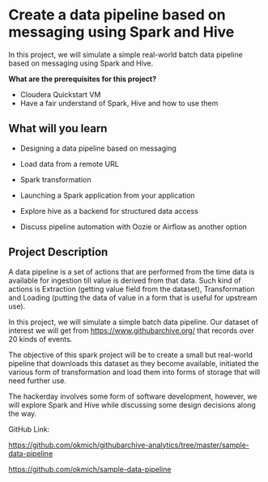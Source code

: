 # Create a data pipeline based on messaging using Spark and Hive

In this project, we will simulate a simple real-world batch data pipeline based on messaging using Spark and Hive.

**What are the prerequisites for this project?**

- Cloudera Quickstart VM
- Have a fair understand of Spark, Hive and how to use them

## What will you learn

- Designing a data pipeline based on messaging


- Load data from a remote URL


- Spark transformation


- Launching a Spark application from your application


- Explore hive as a backend for structured data access


- Discuss pipeline automation with Oozie or Airflow as another option

## Project Description

A data pipeline is a set of actions that are performed from the time data is available for ingestion till value is derived from that data. Such kind of actions is Extraction (getting value field from the dataset), Transformation and Loading (putting the data of value in a form that is useful for upstream use).

In this project, we will simulate a simple batch data pipeline. Our dataset of interest we will get from https://www.githubarchive.org/ that records over 20 kinds of events.

The objective of this spark project will be to create a small but real-world pipeline that downloads this dataset as they become available, initiated the various form of transformation and load them into forms of storage that will need further use.

The hackerday involves some form of software development, however, we will explore Spark and Hive while discussing some design decisions along the way.



GitHub Link:

https://github.com/okmich/githubarchive-analytics/tree/master/sample-data-pipeline

https://github.com/okmich/sample-data-pipeline